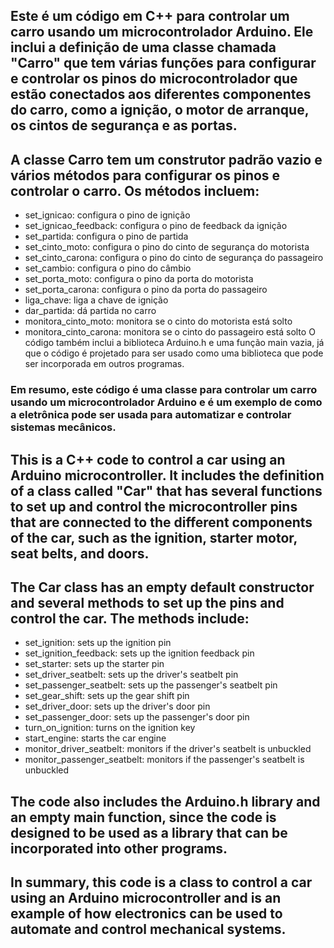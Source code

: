 ## Este é um código em C++ para controlar um carro usando um microcontrolador Arduino. Ele inclui a definição de uma classe chamada "Carro" que tem várias funções para configurar e controlar os pinos do microcontrolador que estão conectados aos diferentes componentes do carro, como a ignição, o motor de arranque, os cintos de segurança e as portas.

## A classe Carro tem um construtor padrão vazio e vários métodos para configurar os pinos e controlar o carro. Os métodos incluem:

* set_ignicao: configura o pino de ignição
* set_ignicao_feedback: configura o pino de feedback da ignição
* set_partida: configura o pino de partida
* set_cinto_moto: configura o pino do cinto de segurança do motorista
* set_cinto_carona: configura o pino do cinto de segurança do passageiro
* set_cambio: configura o pino do câmbio
* set_porta_moto: configura o pino da porta do motorista
* set_porta_carona: configura o pino da porta do passageiro
* liga_chave: liga a chave de ignição
* dar_partida: dá partida no carro
* monitora_cinto_moto: monitora se o cinto do motorista está solto
* monitora_cinto_carona: monitora se o cinto do passageiro está solto
O código também inclui a biblioteca Arduino.h e uma função main vazia, já que o código é projetado para ser usado como uma biblioteca que pode ser incorporada em outros programas.

### Em resumo, este código é uma classe para controlar um carro usando um microcontrolador Arduino e é um exemplo de como a eletrônica pode ser usada para automatizar e controlar sistemas mecânicos.



## This is a C++ code to control a car using an Arduino microcontroller. It includes the definition of a class called "Car" that has several functions to set up and control the microcontroller pins that are connected to the different components of the car, such as the ignition, starter motor, seat belts, and doors.
## The Car class has an empty default constructor and several methods to set up the pins and control the car. The methods include:
* set_ignition: sets up the ignition pin
* set_ignition_feedback: sets up the ignition feedback pin
* set_starter: sets up the starter pin
* set_driver_seatbelt: sets up the driver's seatbelt pin
* set_passenger_seatbelt: sets up the passenger's seatbelt pin
* set_gear_shift: sets up the gear shift pin
* set_driver_door: sets up the driver's door pin
* set_passenger_door: sets up the passenger's door pin
* turn_on_ignition: turns on the ignition key
* start_engine: starts the car engine
* monitor_driver_seatbelt: monitors if the driver's seatbelt is unbuckled
* monitor_passenger_seatbelt: monitors if the passenger's seatbelt is unbuckled

## The code also includes the Arduino.h library and an empty main function, since the code is designed to be used as a library that can be incorporated into other programs.

## In summary, this code is a class to control a car using an Arduino microcontroller and is an example of how electronics can be used to automate and control mechanical systems.










